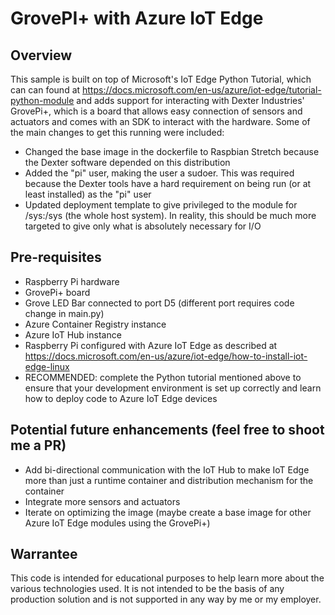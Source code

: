 # GrovePI+ with Azure IoT Edge

## Overview

This sample is built on top of Microsoft's IoT Edge Python Tutorial, which can can found at https://docs.microsoft.com/en-us/azure/iot-edge/tutorial-python-module and adds support for interacting with Dexter Industries' GrovePi+, which is a board that allows easy connection of sensors and actuators and comes with an SDK to interact with the hardware. Some of the main changes to get this running were included:

- Changed the base image in the dockerfile to Raspbian Stretch because the Dexter software depended on this distribution
- Added the "pi" user, making the user a sudoer. This was required because the Dexter tools have a hard requirement on being run (or at least installed) as the "pi" user
- Updated deployment template to give privileged to the module for /sys:/sys (the whole host system). In reality, this should be much more targeted to give only what is absolutely necessary for I/O

## Pre-requisites

- Raspberry Pi hardware
- GrovePi+ board
- Grove LED Bar connected to port D5 (different port requires code change in main.py)
- Azure Container Registry instance
- Azure IoT Hub instance
- Raspberry Pi configured with Azure IoT Edge as described at https://docs.microsoft.com/en-us/azure/iot-edge/how-to-install-iot-edge-linux
- RECOMMENDED: complete the Python tutorial mentioned above to ensure that your development environment is set up correctly and learn how to deploy code to Azure IoT Edge devices

## Potential future enhancements (feel free to shoot me a PR)

- Add bi-directional communication with the IoT Hub to make IoT Edge more than just a runtime container and distribution mechanism for the container
- Integrate more sensors and actuators
- Iterate on optimizing the image (maybe create a base image for other Azure IoT Edge modules using the GrovePi+)

## Warrantee

This code is intended for educational purposes to help learn more about the various technologies used. It is not intended to be the basis of any production solution and is not supported in any way by me or my employer.
